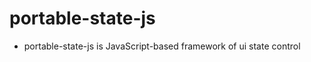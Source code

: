 portable-state-js
=================
* portable-state-js is JavaScript-based framework of ui state control
